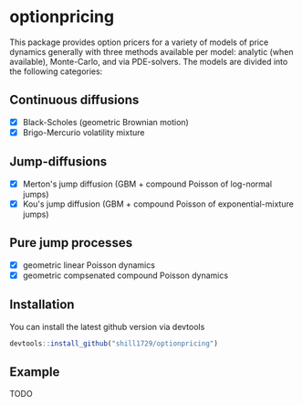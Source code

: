 
# optionpricing

<!-- badges: start -->
<!-- badges: end -->

This package provides option pricers for a variety of models of price dynamics 
generally with three methods available per model: analytic (when available), Monte-Carlo, and via PDE-solvers. The models are divided into the following categories:

## Continuous diffusions
- [x] Black-Scholes (geometric Brownian motion)
- [x] Brigo-Mercurio volatility mixture 
## Jump-diffusions
- [x] Merton's jump diffusion (GBM + compound Poisson of log-normal jumps)
- [x] Kou's jump diffusion (GBM + compound Poisson of exponential-mixture jumps)
## Pure jump processes
- [x] geometric linear Poisson dynamics
- [x] geometric compsenated compound Poisson dynamics

## Installation

You can install the latest github version via devtools

``` r
devtools::install_github("shill1729/optionpricing")
```

## Example

TODO


